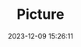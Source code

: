 ---
weight: 1
images:
- /images/edited/126.jpeg
title: Picture
date: 2023-12-09 15:26:11
tags:
- luminar
- work
---